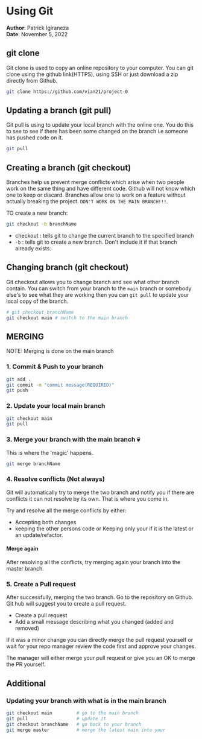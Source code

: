 # Using Git

**Author**: Patrick Igiraneza  
**Date**: November 5, 2022

## git clone

Git clone is used to copy an online repository to your computer. You can git clone using the github link(HTTPS), using SSH or just download a zip directly from Github.

```sh
git clone https://github.com/vian21/project-0
```

## Updating a branch (git pull)

Git pull is using to update your local branch with the online one. You do this to see to see if there has been some changed on the branch i.e someone has pushed code on it.

```sh
git pull
```

## Creating a branch (git checkout)

Branches help us prevent merge conflicts which arise when two people work on the same thing and have different code. Github will not know which one to keep or discard. Branches allow one to work on a feature without actually breaking the project. `DON'T WORK ON THE MAIN BRANCH!!!`.

TO create a new branch:

```sh
git checkout -b branchName
```

- checkout : tells git to change the current branch to the specified branch
- `-b` : tells git to create a new branch. Don't include it if that branch already exists.

## Changing branch (git checkout)

Git checkout allows you to change branch and see what other branch contain. You can switch from your branch to the `main` branch or somebody else's to see what they are working then you can `git pull` to update your local copy of the branch.

```sh
# git checkout branchName
git checkout main # switch to the main branch
```

## MERGING

NOTE: Merging is done on the main branch

### 1. Commit & Push to your branch

```sh
git add .
git commit -m "commit message(REQUIRED)"
git push
```

### 2. Update your local main branch

```sh
git checkout main
git pull
```

### 3. Merge your branch with the main branch 💀

This is where the 'magic' happens.

```sh
git merge branchName
```

### 4. Resolve conflicts (Not always)

Git will automatically try to merge the two branch and notify you if there are conflicts it can not resolve by its own. That is where you come in.

Try and resolve all the merge conflicts by either:

- Accepting both changes
- keeping the other persons code or Keeping only your if it is the latest or an update/refactor.

#### Merge again

After resolving all the conflicts, try merging again your branch into the master branch.

### 5. Create a Pull request

After successfully, merging the two branch. Go to the repository on Github. Git hub will suggest you to create a pull request.

- Create a pull request
- Add a small message describing what you changed (added and removed)

If it was a minor change you can directly merge the pull request yourself or wait for your repo manager review the code first and approve your changes.

The manager will either merge your pull request or give you an OK to merge the PR yourself.

## Additional

### Updating your branch with what is in the main branch

```sh
git checkout main         # go to the main branch
git pull                  # update it
git checkout branchName   # go back to your branch
git merge master          # merge the latest main into your
```
